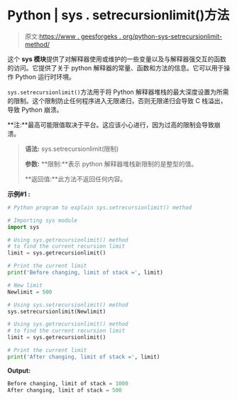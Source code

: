 # Python | sys . setrecursionlimit()方法

> 原文:[https://www . geesforgeks . org/python-sys-setrecursionlimit-method/](https://www.geeksforgeeks.org/python-sys-setrecursionlimit-method/)

这个 **sys 模块**提供了对解释器使用或维护的一些变量以及与解释器强交互的函数的访问。它提供了关于 python 解释器的常量、函数和方法的信息。它可以用于操作 Python 运行时环境。

`sys.setrecursionlimit()`方法用于将 Python 解释器堆栈的最大深度设置为所需的限制。这个限制防止任何程序进入无限递归，否则无限递归会导致 C 栈溢出，导致 Python 崩溃。

**注:**最高可能限值取决于平台。这应该小心进行，因为过高的限制会导致崩溃。

> **语法:** sys.setrecursionlimit(限制)
> 
> **参数:**
> **限制:**表示 python 解释器堆栈新限制的是整型的值。
> 
> **返回值:**此方法不返回任何内容。

**示例#1 :**

```py
# Python program to explain sys.setrecursionlimit() method 

# Importing sys module 
import sys 

# Using sys.getrecursionlimit() method 
# to find the current recursion limit
limit = sys.getrecursionlimit()

# Print the current limit 
print('Before changing, limit of stack =', limit) 

# New limit
Newlimit = 500

# Using sys.setrecursionlimit() method 
sys.setrecursionlimit(Newlimit) 

# Using sys.getrecursionlimit() method 
# to find the current recursion limit
limit = sys.getrecursionlimit()

# Print the current limit 
print('After changing, limit of stack =', limit) 

```

**Output:**

```py
Before changing, limit of stack = 1000
After changing, limit of stack = 500

```